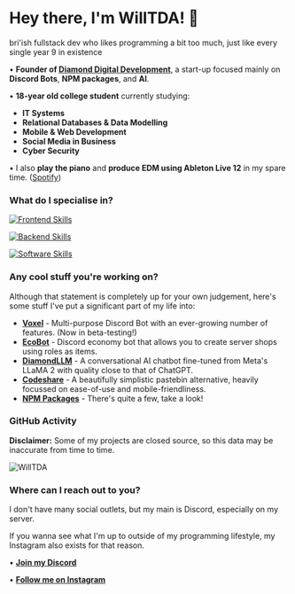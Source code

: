 # Hey there, I'm WillTDA! 👋
bri'ish fullstack dev who likes programming a bit too much, just like every single year 9 in existence

• **Founder of [Diamond Digital Development](https://diamonddigital.dev/)**, a start-up focused mainly on **Discord Bots**, **NPM packages**, and **AI**.

• **18-year old college student** currently studying:
  - **IT Systems**
  - **Relational Databases & Data Modelling**
  - **Mobile & Web Development**
  - **Social Media in Business**
  - **Cyber Security**

• I also **play the piano** and **produce EDM using Ableton Live 12** in my spare time. ([Spotify](https://open.spotify.com/track/19PvsZyqiaKpKCZ1O8RSK1?si=f99104ca13c64f66))

### What do I specialise in?
[![Frontend Skills](https://skillicons.dev/icons?i=js,html,css,bootstrap)](https://skillicons.dev)

[![Backend Skills](https://skillicons.dev/icons?i=nodejs,express,mongodb,tensorflow)](https://skillicons.dev)

[![Software Skills](https://skillicons.dev/icons?i=vscode,github,ps,ai,blender)](https://skillicons.dev)

### Any cool stuff you're working on?

Although that statement is completely up for your own judgement, here's some stuff I've put a significant part of my life into:

- **[Voxel](https://diamonddigital.dev/voxel-beta)** - Multi-purpose Discord Bot with an ever-growing number of features. (Now in beta-testing!)
- **[EcoBot](https://dsc.gg/discord-ecobot)** - Discord economy bot that allows you to create server shops using roles as items.
- **[DiamondLLM](https://chat.diamonddigital.dev/)** - A conversational AI chatbot fine-tuned from Meta's LLaMA 2 with quality close to that of ChatGPT.
- **[Codeshare](https://codeshare.diamonddigital.dev/)** - A beautifully simplistic pastebin alternative, heavily focussed on ease-of-use and mobile-friendliness.
- **[NPM Packages](https://www.npmjs.com/~willtda)** - There's quite a few, take a look!

### GitHub Activity

**Disclaimer:** Some of my projects are closed source, so this data may be inaccurate from time to time.

![WillTDA](https://github-readme-stats.vercel.app/api?username=WillTDA&show_icons=true&locale=en&theme=dark&hide_border=true&cache_seconds=1800&icon_color=00ffff&text_color=61dafb&title_color=00ffff")

### Where can I reach out to you?

I don't have many social outlets, but my main is Discord, especially on my server.

If you wanna see what I'm up to outside of my programming lifestyle, my Instagram also exists for that reason.

• **[Join my Discord](https://diamonddigital.dev/discord)**

• **[Follow me on Instagram](https://instagram.com/willtdaofficial)**
